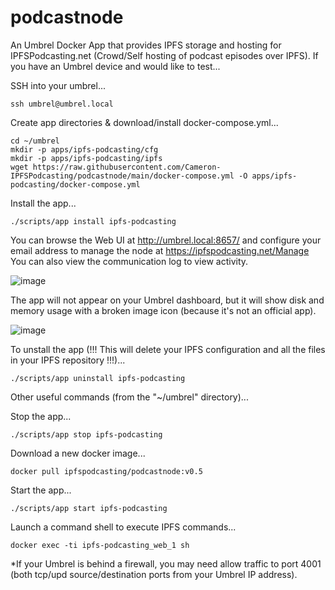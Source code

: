 # podcastnode

An Umbrel Docker App that provides IPFS storage and hosting for IPFSPodcasting.net (Crowd/Self hosting of podcast episodes over IPFS). If you have an Umbrel device and would like to test...

SSH into your umbrel...

	ssh umbrel@umbrel.local
	
Create app directories & download/install docker-compose.yml...

	cd ~/umbrel
	mkdir -p apps/ipfs-podcasting/cfg
	mkdir -p apps/ipfs-podcasting/ipfs
	wget https://raw.githubusercontent.com/Cameron-IPFSPodcasting/podcastnode/main/docker-compose.yml -O apps/ipfs-podcasting/docker-compose.yml

Install the app...
	
	./scripts/app install ipfs-podcasting

You can browse the Web UI at http://umbrel.local:8657/ and configure your email address to manage the node at https://ipfspodcasting.net/Manage You can also view the communication log to view activity.

![image](https://user-images.githubusercontent.com/103131615/163454574-e16e6d47-9c75-4174-be0b-901132cf9f17.png)

The app will not appear on your Umbrel dashboard, but it will show disk and memory usage with a broken image icon (because it's not an official app).

![image](https://user-images.githubusercontent.com/103131615/163454975-e0b52b3c-a6bf-42ce-920b-291091c00c0f.png)

To unstall the app (!!! This will delete your IPFS configuration and all the files in your IPFS repository !!!)...

	./scripts/app uninstall ipfs-podcasting


Other useful commands (from the "~/umbrel" directory)...

Stop the app...

	./scripts/app stop ipfs-podcasting

Download a new docker image...

	docker pull ipfspodcasting/podcastnode:v0.5

Start the app...

	./scripts/app start ipfs-podcasting

Launch a command shell to execute IPFS commands...

	docker exec -ti ipfs-podcasting_web_1 sh


*If your Umbrel is behind a firewall, you may need allow traffic to port 4001 (both tcp/upd source/destination ports from your Umbrel IP address).
